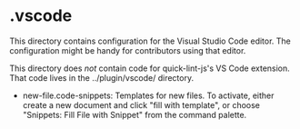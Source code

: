 # .vscode

This directory contains configuration for the Visual Studio Code editor. The
configuration might be handy for contributors using that editor.

This directory does *not* contain code for quick-lint-js's VS Code extension.
That code lives in the ../plugin/vscode/ directory.

* new-file.code-snippets: Templates for new files. To activate, either create
  a new document and click "fill with template", or choose "Snippets: Fill File
  with Snippet" from the command palette.
